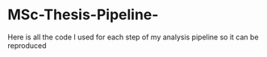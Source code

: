 # MSc-Thesis-Pipeline-
Here is all the code I used for each step of my analysis pipeline so it can be reproduced 
